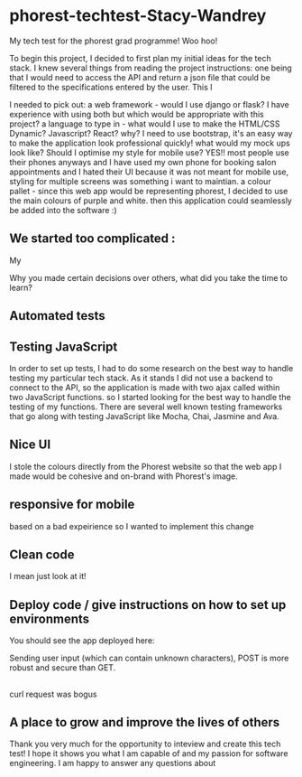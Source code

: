 # phorest-techtest-Stacy-Wandrey
My tech test for the phorest grad programme! Woo hoo!

To begin this project, I decided to first plan my initial ideas for the tech stack. I knew several things from reading the project instructions: one being that I would need to access the API and return a json file that could be filtered to the specifications entered by the user. This I 

I needed to pick out: 
a web framework - would I use django or flask? I have experience with using both but which would be appropriate with this project? 
a language to type in - what would I use to make the HTML/CSS Dynamic? Javascript? React? why? 
I need to use bootstrap, it's an easy way to make the application look professional quickly! 
what would my mock ups look like? Should I optimise my style for mobile use? YES!! most people use their phones anyways and I have used my own phone for booking salon appointments and I hated their UI because it was not meant for mobile use, styling for multiple screens was something i want to maintian. 
a colour pallet - since this web app would be representing phorest, I decided to use the main colours of purple and white. then this application could seamlessly be added into the software :) 
## We started too complicated :
My 

Why you made certain decisions over others, what did you take the time to learn? 

## Automated tests
## Testing JavaScript 
In order to set up tests, I had to do some research on the best way to handle testing my particular tech stack. As it stands I did not use a backend to connect to the API, so the application is made with two ajax called within two JavaScript functions.  so I started looking for the best way to handle the testing of my functions. There are several well known testing frameworks that go along with testing JavaScript like Mocha, Chai, Jasmine and Ava. 
## Nice UI
I stole the colours directly from the Phorest website so that the web app I made would be cohesive and on-brand with Phorest's image. 
## responsive for mobile 
based on a bad expeirience so I wanted to implement this change 
## Clean code
I mean just look at it! 
## Deploy code / give instructions on how to set up environments
You should see the app deployed here: 

Sending user input (which can contain unknown characters), POST is more robust and secure than GET.

##
curl request was bogus

## A place to grow and improve the lives of others 
Thank you very much for the opportunity to inteview and create this tech test! I hope it shows you what I am capable of and my passion for software engineering. I am happy to answer any questions about 
